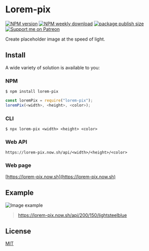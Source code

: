 # Lorem-pix
[![NPM version](https://flat.badgen.net/npm/v/lorem-pix)](https://www.npmjs.com/package/lorem-pix)
[![NPM weekly download](https://flat.badgen.net/npm/dw/lorem-pix)](https://www.npmjs.com/package/lorem-pix)
[![package publish size](https://flat.badgen.net/packagephobia/publish/lorem-pix)](https://packagephobia.now.sh/result?p=lorem-pix)
[![Support me on Patreon](https://badgen.net/badge/become/a%20patron/F96753?icon=patreon)](https://www.patreon.com/gmartigny)

Create placeholder image at the speed of light.

## Install

A wide variety of solution is available to you:

### NPM

    $ npm install lorem-pix

```js
const loremPix = require("lorem-pix");
loremPix(<width>, <height>, <color>);
```

### CLI

    $ npx lorem-pix <width> <height> <color>

### Web API

    https://lorem-pix.now.sh/api/<width>/<height>/<color>

### Web page

[https://lorem-pix.now.sh](https://lorem-pix.now.sh)

## Example

![Image example](https://lorem-pix.now.sh/api/200/150/lightsteelblue)
> https://lorem-pix.now.sh/api/200/150/lightsteelblue

## License

[MIT](license)
